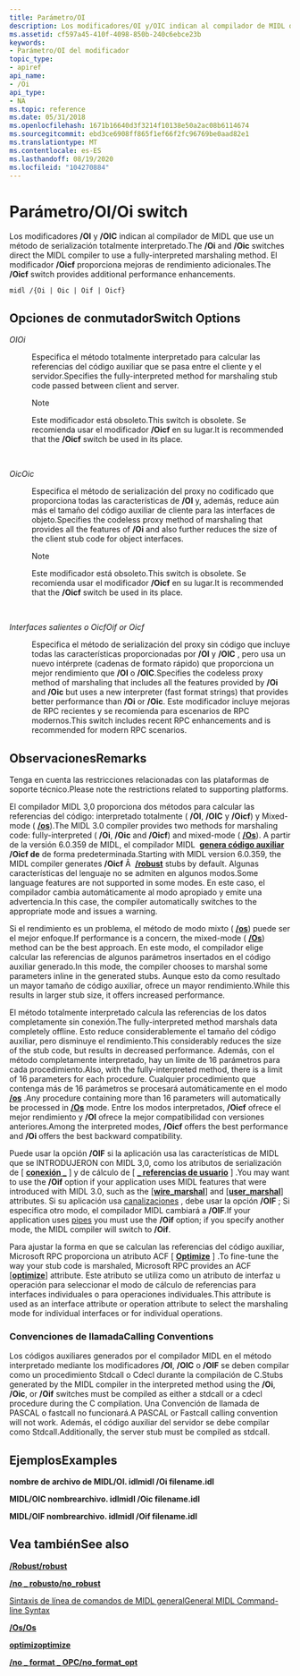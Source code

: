 ```yaml
---
title: Parámetro/OI
description: Los modificadores/OI y/OIC indican al compilador de MIDL que use un método de serialización totalmente interpretado. El modificador/Oicf proporciona mejoras de rendimiento adicionales.
ms.assetid: cf597a45-410f-4098-850b-240c6ebce23b
keywords:
- Parámetro/OI del modificador
topic_type:
- apiref
api_name:
- /Oi
api_type:
- NA
ms.topic: reference
ms.date: 05/31/2018
ms.openlocfilehash: 1671b16640d3f3214f10138e50a2ac08b6114674
ms.sourcegitcommit: ebd3ce6908ff865f1ef66f2fc96769be0aad82e1
ms.translationtype: MT
ms.contentlocale: es-ES
ms.lasthandoff: 08/19/2020
ms.locfileid: "104270884"
---
```

# <a name="oi-switch"></a><span data-ttu-id="57d74-105">Parámetro/OI</span><span class="sxs-lookup"><span data-stu-id="57d74-105">/Oi switch</span></span>

<span data-ttu-id="57d74-106">Los modificadores **/OI** y **/OIC** indican al compilador de MIDL que use un método de serialización totalmente interpretado.</span><span class="sxs-lookup"><span data-stu-id="57d74-106">The **/Oi** and **/Oic** switches direct the MIDL compiler to use a fully-interpreted marshaling method.</span></span> <span data-ttu-id="57d74-107">El modificador **/Oicf** proporciona mejoras de rendimiento adicionales.</span><span class="sxs-lookup"><span data-stu-id="57d74-107">The **/Oicf** switch provides additional performance enhancements.</span></span>

``` syntax
midl /{Oi | Oic | Oif | Oicf}
```

## <a name="switch-options"></a><span data-ttu-id="57d74-108">Opciones de conmutador</span><span class="sxs-lookup"><span data-stu-id="57d74-108">Switch Options</span></span>

<dl> <dt>

<span data-ttu-id="57d74-109">*OI*</span><span class="sxs-lookup"><span data-stu-id="57d74-109">*Oi*</span></span> 
</dt> <dd>

<span data-ttu-id="57d74-110">Especifica el método totalmente interpretado para calcular las referencias del código auxiliar que se pasa entre el cliente y el servidor.</span><span class="sxs-lookup"><span data-stu-id="57d74-110">Specifies the fully-interpreted method for marshaling stub code passed between client and server.</span></span>

> [!Note]  
> <span data-ttu-id="57d74-111">Este modificador está obsoleto.</span><span class="sxs-lookup"><span data-stu-id="57d74-111">This switch is obsolete.</span></span> <span data-ttu-id="57d74-112">Se recomienda usar el modificador **/Oicf** en su lugar.</span><span class="sxs-lookup"><span data-stu-id="57d74-112">It is recommended that the **/Oicf** switch be used in its place.</span></span>

 

</dd> <dt>

<span data-ttu-id="57d74-113">*Oic*</span><span class="sxs-lookup"><span data-stu-id="57d74-113">*Oic*</span></span> 
</dt> <dd>

<span data-ttu-id="57d74-114">Especifica el método de serialización del proxy no codificado que proporciona todas las características de **/OI** y, además, reduce aún más el tamaño del código auxiliar de cliente para las interfaces de objeto.</span><span class="sxs-lookup"><span data-stu-id="57d74-114">Specifies the codeless proxy method of marshaling that provides all the features of **/Oi** and also further reduces the size of the client stub code for object interfaces.</span></span>

> [!Note]  
> <span data-ttu-id="57d74-115">Este modificador está obsoleto.</span><span class="sxs-lookup"><span data-stu-id="57d74-115">This switch is obsolete.</span></span> <span data-ttu-id="57d74-116">Se recomienda usar el modificador **/Oicf** en su lugar.</span><span class="sxs-lookup"><span data-stu-id="57d74-116">It is recommended that the **/Oicf** switch be used in its place.</span></span>

 

</dd> <dt>

<span data-ttu-id="57d74-117">*Interfaces salientes o Oicf*</span><span class="sxs-lookup"><span data-stu-id="57d74-117">*Oif or Oicf*</span></span> 
</dt> <dd>

<span data-ttu-id="57d74-118">Especifica el método de serialización del proxy sin código que incluye todas las características proporcionadas por **/OI** y **/OIC** , pero usa un nuevo intérprete (cadenas de formato rápido) que proporciona un mejor rendimiento que **/OI** o **/OIC**.</span><span class="sxs-lookup"><span data-stu-id="57d74-118">Specifies the codeless proxy method of marshaling that includes all the features provided by **/Oi** and **/Oic** but uses a new interpreter (fast format strings) that provides better performance than **/Oi** or **/Oic**.</span></span> <span data-ttu-id="57d74-119">Este modificador incluye mejoras de RPC recientes y se recomienda para escenarios de RPC modernos.</span><span class="sxs-lookup"><span data-stu-id="57d74-119">This switch includes recent RPC enhancements and is recommended for modern RPC scenarios.</span></span>

</dd> </dl>

## <a name="remarks"></a><span data-ttu-id="57d74-120">Observaciones</span><span class="sxs-lookup"><span data-stu-id="57d74-120">Remarks</span></span>

<span data-ttu-id="57d74-121">Tenga en cuenta las restricciones relacionadas con las plataformas de soporte técnico.</span><span class="sxs-lookup"><span data-stu-id="57d74-121">Please note the restrictions related to supporting platforms.</span></span>

<span data-ttu-id="57d74-122">El compilador MIDL 3,0 proporciona dos métodos para calcular las referencias del código: interpretado totalmente ( **/OI**, **/OIC** y **/Oicf**) y Mixed-mode ( [**/os**](-os.md)).</span><span class="sxs-lookup"><span data-stu-id="57d74-122">The MIDL 3.0 compiler provides two methods for marshaling code: fully-interpreted ( **/Oi**, **/Oic** and **/Oicf**) and mixed-mode ( [**/Os**](-os.md)).</span></span> <span data-ttu-id="57d74-123">A partir de la versión 6.0.359 de MIDL, el compilador MIDL  [**genera código auxiliar**](-robust.md) **/Oicf de** de forma predeterminada.</span><span class="sxs-lookup"><span data-stu-id="57d74-123">Starting with MIDL version 6.0.359, the MIDL compiler generates **/Oicf** Â  [**/robust**](-robust.md) stubs by default.</span></span> <span data-ttu-id="57d74-124">Algunas características del lenguaje no se admiten en algunos modos.</span><span class="sxs-lookup"><span data-stu-id="57d74-124">Some language features are not supported in some modes.</span></span> <span data-ttu-id="57d74-125">En este caso, el compilador cambia automáticamente al modo apropiado y emite una advertencia.</span><span class="sxs-lookup"><span data-stu-id="57d74-125">In this case, the compiler automatically switches to the appropriate mode and issues a warning.</span></span>

<span data-ttu-id="57d74-126">Si el rendimiento es un problema, el método de modo mixto ( [**/os**](-os.md)) puede ser el mejor enfoque.</span><span class="sxs-lookup"><span data-stu-id="57d74-126">If performance is a concern, the mixed-mode ( [**/Os**](-os.md)) method can be the best approach.</span></span> <span data-ttu-id="57d74-127">En este modo, el compilador elige calcular las referencias de algunos parámetros insertados en el código auxiliar generado.</span><span class="sxs-lookup"><span data-stu-id="57d74-127">In this mode, the compiler chooses to marshal some parameters inline in the generated stubs.</span></span> <span data-ttu-id="57d74-128">Aunque esto da como resultado un mayor tamaño de código auxiliar, ofrece un mayor rendimiento.</span><span class="sxs-lookup"><span data-stu-id="57d74-128">While this results in larger stub size, it offers increased performance.</span></span>

<span data-ttu-id="57d74-129">El método totalmente interpretado calcula las referencias de los datos completamente sin conexión.</span><span class="sxs-lookup"><span data-stu-id="57d74-129">The fully-interpreted method marshals data completely offline.</span></span> <span data-ttu-id="57d74-130">Esto reduce considerablemente el tamaño del código auxiliar, pero disminuye el rendimiento.</span><span class="sxs-lookup"><span data-stu-id="57d74-130">This considerably reduces the size of the stub code, but results in decreased performance.</span></span> <span data-ttu-id="57d74-131">Además, con el método completamente interpretado, hay un límite de 16 parámetros para cada procedimiento.</span><span class="sxs-lookup"><span data-stu-id="57d74-131">Also, with the fully-interpreted method, there is a limit of 16 parameters for each procedure.</span></span> <span data-ttu-id="57d74-132">Cualquier procedimiento que contenga más de 16 parámetros se procesará automáticamente en el modo [**/os**](-os.md) .</span><span class="sxs-lookup"><span data-stu-id="57d74-132">Any procedure containing more than 16 parameters will automatically be processed in [**/Os**](-os.md) mode.</span></span> <span data-ttu-id="57d74-133">Entre los modos interpretados, **/Oicf** ofrece el mejor rendimiento y **/OI** ofrece la mejor compatibilidad con versiones anteriores.</span><span class="sxs-lookup"><span data-stu-id="57d74-133">Among the interpreted modes, **/Oicf** offers the best performance and **/Oi** offers the best backward compatibility.</span></span>

<span data-ttu-id="57d74-134">Puede usar la opción **/OIF** si la aplicación usa las características de MIDL que se INTRODUJERON con MIDL 3,0, como los atributos de serialización de \[ [**conexión \_**](wire-marshal.md) \] y de cálculo de \[ [**\_ referencias de usuario**](user-marshal.md) \] .</span><span class="sxs-lookup"><span data-stu-id="57d74-134">You may want to use the **/Oif** option if your application uses MIDL features that were introduced with MIDL 3.0, such as the \[[**wire\_marshal**](wire-marshal.md)\] and \[[**user\_marshal**](user-marshal.md)\] attributes.</span></span> <span data-ttu-id="57d74-135">Si su aplicación usa [canalizaciones](/windows/desktop/Rpc/pipes) , debe usar la opción **/OIF** ; Si especifica otro modo, el compilador MIDL cambiará a **/OIF**.</span><span class="sxs-lookup"><span data-stu-id="57d74-135">If your application uses [pipes](/windows/desktop/Rpc/pipes) you must use the **/Oif** option; if you specify another mode, the MIDL compiler will switch to **/Oif**.</span></span>

<span data-ttu-id="57d74-136">Para ajustar la forma en que se calculan las referencias del código auxiliar, Microsoft RPC proporciona un atributo ACF \[ [**Optimize**](optimize.md) \] .</span><span class="sxs-lookup"><span data-stu-id="57d74-136">To fine-tune the way your stub code is marshaled, Microsoft RPC provides an ACF \[[**optimize**](optimize.md)\] attribute.</span></span> <span data-ttu-id="57d74-137">Este atributo se utiliza como un atributo de interfaz u operación para seleccionar el modo de cálculo de referencias para interfaces individuales o para operaciones individuales.</span><span class="sxs-lookup"><span data-stu-id="57d74-137">This attribute is used as an interface attribute or operation attribute to select the marshaling mode for individual interfaces or for individual operations.</span></span>

### <a name="calling-conventions"></a><span data-ttu-id="57d74-138">Convenciones de llamada</span><span class="sxs-lookup"><span data-stu-id="57d74-138">Calling Conventions</span></span>

<span data-ttu-id="57d74-139">Los códigos auxiliares generados por el compilador MIDL en el método interpretado mediante los modificadores **/OI**, **/OIC** o **/OIF** se deben compilar como un procedimiento Stdcall o Cdecl durante la compilación de C.</span><span class="sxs-lookup"><span data-stu-id="57d74-139">Stubs generated by the MIDL compiler in the interpreted method using the **/Oi**, **/Oic**, or **/Oif** switches must be compiled as either a stdcall or a cdecl procedure during the C compilation.</span></span> <span data-ttu-id="57d74-140">Una Convención de llamada de PASCAL o fastcall no funcionará.</span><span class="sxs-lookup"><span data-stu-id="57d74-140">A PASCAL or Fastcall calling convention will not work.</span></span> <span data-ttu-id="57d74-141">Además, el código auxiliar del servidor se debe compilar como Stdcall.</span><span class="sxs-lookup"><span data-stu-id="57d74-141">Additionally, the server stub must be compiled as stdcall.</span></span>

## <a name="examples"></a><span data-ttu-id="57d74-142">Ejemplos</span><span class="sxs-lookup"><span data-stu-id="57d74-142">Examples</span></span>

<span data-ttu-id="57d74-143">**nombre de archivo de MIDL/OI. idl**</span><span class="sxs-lookup"><span data-stu-id="57d74-143">**midl /Oi filename.idl**</span></span>

<span data-ttu-id="57d74-144">**MIDL/OIC nombrearchivo. idl**</span><span class="sxs-lookup"><span data-stu-id="57d74-144">**midl /Oic filename.idl**</span></span>

<span data-ttu-id="57d74-145">**MIDL/OIF nombrearchivo. idl**</span><span class="sxs-lookup"><span data-stu-id="57d74-145">**midl /Oif filename.idl**</span></span>

## <a name="see-also"></a><span data-ttu-id="57d74-146">Vea también</span><span class="sxs-lookup"><span data-stu-id="57d74-146">See also</span></span>

<dl> <dt>

[<span data-ttu-id="57d74-147">**/Robust**</span><span class="sxs-lookup"><span data-stu-id="57d74-147">**/robust**</span></span>](-robust.md)
</dt> <dt>

[<span data-ttu-id="57d74-148">**/no \_ robusto**</span><span class="sxs-lookup"><span data-stu-id="57d74-148">**/no\_robust**</span></span>](-no-robust.md)
</dt> <dt>

[<span data-ttu-id="57d74-149">Sintaxis de línea de comandos de MIDL general</span><span class="sxs-lookup"><span data-stu-id="57d74-149">General MIDL Command-line Syntax</span></span>](general-midl-command-line-syntax.md)
</dt> <dt>

[<span data-ttu-id="57d74-150">**/Os**</span><span class="sxs-lookup"><span data-stu-id="57d74-150">**/Os**</span></span>](-os.md)
</dt> <dt>

[<span data-ttu-id="57d74-151">**optimiz**</span><span class="sxs-lookup"><span data-stu-id="57d74-151">**optimize**</span></span>](optimize.md)
</dt> <dt>

[<span data-ttu-id="57d74-152">**/no \_ format \_ OPC**</span><span class="sxs-lookup"><span data-stu-id="57d74-152">**/no\_format\_opt**</span></span>](-no-format-opt.md)
</dt> </dl>

 

 